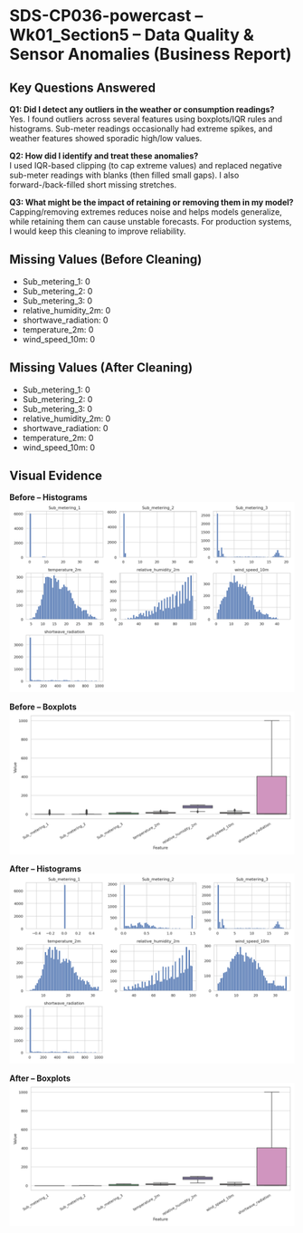 # SDS-CP036-powercast – Wk01_Section5 – Data Quality & Sensor Anomalies (Business Report)

## Key Questions Answered

**Q1: Did I detect any outliers in the weather or consumption readings?**  
Yes. I found outliers across several features using boxplots/IQR rules and histograms. Sub-meter readings occasionally had extreme spikes, and weather features showed sporadic high/low values.

**Q2: How did I identify and treat these anomalies?**  
I used IQR-based clipping (to cap extreme values) and replaced negative sub-meter readings with blanks (then filled small gaps). I also forward-/back-filled short missing stretches.

**Q3: What might be the impact of retaining or removing them in my model?**  
Capping/removing extremes reduces noise and helps models generalize, while retaining them can cause unstable forecasts. For production systems, I would keep this cleaning to improve reliability.

## Missing Values (Before Cleaning)

- Sub_metering_1: 0
- Sub_metering_2: 0
- Sub_metering_3: 0
- relative_humidity_2m: 0
- shortwave_radiation: 0
- temperature_2m: 0
- wind_speed_10m: 0

## Missing Values (After Cleaning)

- Sub_metering_1: 0
- Sub_metering_2: 0
- Sub_metering_3: 0
- relative_humidity_2m: 0
- shortwave_radiation: 0
- temperature_2m: 0
- wind_speed_10m: 0

## Visual Evidence

**Before – Histograms**  
![](plots/SDS-CP036-powercast_Wk01_Section5_Plot_Hist_Before.png)

**Before – Boxplots**  
![](plots/SDS-CP036-powercast_Wk01_Section5_Plot_Box_Before.png)

**After – Histograms**  
![](plots/SDS-CP036-powercast_Wk01_Section5_Plot_Hist_After.png)

**After – Boxplots**  
![](plots/SDS-CP036-powercast_Wk01_Section5_Plot_Box_After.png)

